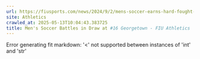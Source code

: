```yaml
---
url: https://fiusports.com/news/2024/9/2/mens-soccer-earns-hard-fought-draw-to-16-georgetown.aspx
site: Athletics
crawled_at: 2025-05-13T10:04:43.383725
title: Men's Soccer Battles in Draw at #16 Georgetown - FIU Athletics
---
```


Error generating fit markdown: '<' not supported between instances of 'int' and 'str'